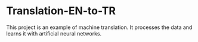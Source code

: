# Translation-EN-to-TR
This project is an example of machine translation. It processes the data and learns it with artificial neural networks.
